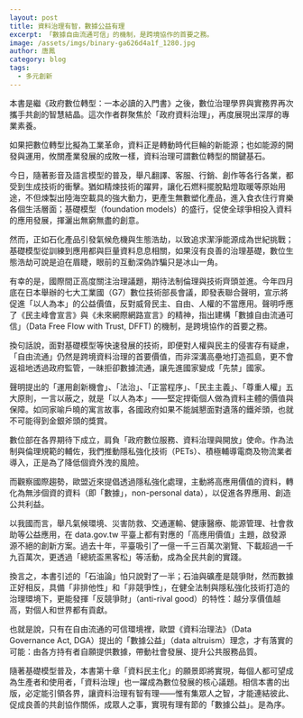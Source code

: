 ```yaml
---
layout: post
title: 資料治理有智，數據公益有理
excerpt: 「數據自由流通可信」的機制，是跨境協作的首要之務。
image: /assets/imgs/binary-ga626d4a1f_1280.jpg
author: 唐鳳
category: blog
tags:
  - 多元創新
---
```


本書是繼《政府數位轉型：一本必讀的入門書》之後，數位治理學界與實務界再次攜手共創的智慧結晶。這次作者群聚焦於「政府資料治理」，再度展現出深厚的專業素養。

如果把數位轉型比擬為工業革命，資料正是轉動時代巨輪的新能源；也如能源的開發與運用，攸關產業發展的成敗一樣，資料治理可謂數位轉型的關鍵基石。

今日，隨著影音及語言模型的普及，舉凡翻譯、客服、行銷、創作等各行各業，都受到生成技術的衝擊。猶如精煉技術的躍昇，讓化石燃料擺脫點燈取暖等原始用途，不但煉製出陸海空載具的強大動力，更產生無數塑化產品，進入食衣住行育樂各個生活層面；基礎模型（foundation models）的盛行，促使全球爭相投入資料的應用發展，揮灑出無窮無盡的創意。

然而，正如石化產品引發氣候危機與生態浩劫，以致追求潔淨能源成為世紀挑戰；基礎模型從訓練到應用都與巨量資料息息相關，如果沒有良善的治理基礎，數位生態浩劫可說是迫在眉睫，眼前的互動深偽詐騙只是冰山一角。

有幸的是，國際間正高度關注治理議題，期待法制倫理與技術齊頭並進。今年四月底在日本舉辦的七大工業國（G7）數位技術部長會議，即發表聯合聲明，宣示將促進「以人為本」的公益價值，反對威脅民主、自由、人權的不當應用。聲明呼應了《民主峰會宣言》與《未來網際網路宣言》的精神，指出建構「數據自由流通可信」（Data Free Flow with Trust, DFFT) 的機制，是跨境協作的首要之務。

換句話說，面對基礎模型等快速發展的技術，即便對人權與民主的侵害存有疑慮，「自由流通」仍然是跨境資料治理的首要價值，而非深溝高壘地打造孤島，更不會返祖地透過政府監管，一昧拒卻數據流通，讓先進國家變成「先禁」國家。

聲明提出的「運用創新機會」、「法治」、「正當程序」、「民主主義」、「尊重人權」五大原則，一言以蔽之，就是「以人為本」——堅定捍衛個人做為資料主體的價值與保障。如同家喻戶曉的寓言故事，各國政府如果不能誠懇面對遺落的鐵斧頭，也就不可能得到金銀斧頭的獎賞。

數位部在各界期待下成立，肩負「政府數位服務、資料治理與開放」使命。作為法制與倫理規範的輔佐，我們推動隱私強化技術（PETs）、積極輔導電商及物流業者導入，正是為了降低個資外洩的風險。

而觀察國際趨勢，歐盟近來提倡透過隱私強化處理，主動將高應用價值的資料，轉化為無涉個資的資料（即「數據」，non-personal data），以促進各界應用、創造公共利益。

以我國而言，舉凡氣候環境、災害防救、交通運輸、健康醫療、能源管理、社會救助等公益應用，在 data.gov.tw 平臺上都有對應的「高應用價值」主題，啟發源源不絕的創新方案。過去十年，平臺吸引了一億一千三百萬次瀏覽、下載超過一千九百萬次，更透過「總統盃黑客松」等活動，成為全民共創的實踐。

換言之，本書引述的「石油論」怕只說對了一半；石油與礦產是競爭財，然而數據正好相反，具備「非排他性」和「非競爭性」，在健全法制與隱私強化技術打造的治理環境下，更能發揮「反競爭財」（anti-rival good）的特性：越分享價值越高，對個人和世界都有貢獻。

也就是說，只有在自由流通的可信環境裡，歐盟《資料治理法》（Data Governance Act, DGA）提出的「數據公益」（data altruism）理念，才有落實的可能：由各方持有者自願提供數據，帶動社會發展、提升公共服務品質。

隨著基礎模型普及，本書第十章「資料民主化」的願景即將實現，每個人都可望成為生產者和使用者，「資料治理」也一躍成為數位發展的核心議題。相信本書的出版，必定能引領各界，讓資料治理有智有理——惟有集眾人之智，才能連結彼此、促成良善的共創協作關係，成眾人之事，實現有理有節的「數據公益」。是為序。
